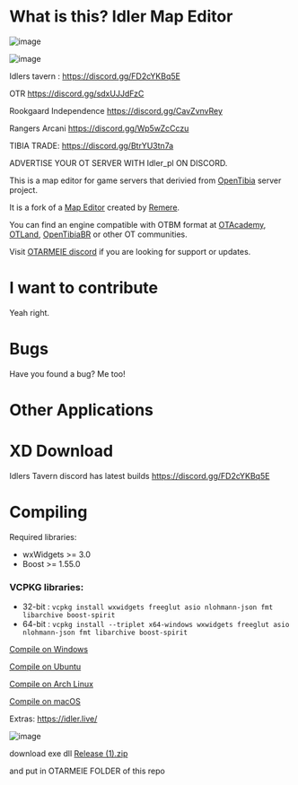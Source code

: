 What is this? Idler Map Editor
=============


![image](https://github.com/user-attachments/assets/fa261227-5d88-4d00-9c60-0f48e393adc5)


![image](https://github.com/user-attachments/assets/44c2defe-7cb3-4998-b371-15b1387a4b7f)


Idlers tavern : https://discord.gg/FD2cYKBq5E

OTR
https://discord.gg/sdxUJJdFzC

Rookgaard Independence
https://discord.gg/CavZvnvRey

Rangers Arcani
https://discord.gg/Wp5wZcCczu

TIBIA TRADE:
https://discord.gg/BtrYU3tn7a

ADVERTISE YOUR OT SERVER WITH Idler_pl ON DISCORD.

This is a map editor for game servers that derivied from [OpenTibia](https://github.com/opentibia/server) server project.

It is a fork of a [Map Editor](https://github.com/hampusborgos/rme) created by [Remere](https://github.com/hampusborgos).

You can find an engine compatible with OTBM format at [OTAcademy](https://github.com/OTAcademy), [OTLand](https://github.com/OTLand), [OpenTibiaBR](https://github.com/OpenTibiaBR) or other OT communities.

Visit [OTARMEIE discord](https://discord.gg/FD2cYKBq5E) if you are looking for support or updates.

I want to contribute
====================

Yeah right. 

Bugs
======

Have you found a bug? Me too!

Other Applications
==========
XD
Download
========

Idlers Tavern discord has latest builds
https://discord.gg/FD2cYKBq5E


Compiling
=========
Required libraries:
* wxWidgets >= 3.0
* Boost >= 1.55.0

### VCPKG libraries:
* 32-bit : `vcpkg install wxwidgets freeglut asio nlohmann-json fmt libarchive boost-spirit`
* 64-bit : `vcpkg install --triplet x64-windows wxwidgets freeglut asio nlohmann-json fmt libarchive boost-spirit`

[Compile on Windows](https://github.com/hjnilsson/rme/wiki/Compiling-on-Windows)

[Compile on Ubuntu](https://github.com/hjnilsson/rme/wiki/Compiling-on-Ubuntu)

[Compile on Arch Linux](https://github.com/hjnilsson/rme/wiki/Compiling-on-Arch-Linux)

[Compile on macOS](https://github.com/hjnilsson/rme/wiki/Compiling-on-macOS)

Extras:
https://idler.live/

![image](https://github.com/user-attachments/assets/aa00772e-8067-4b96-88b4-97dd0bbbb0f9)


download exe dll
[Release (1).zip](https://github.com/user-attachments/files/19621775/Release.1.zip)

and put in OTARMEIE FOLDER of this repo 

